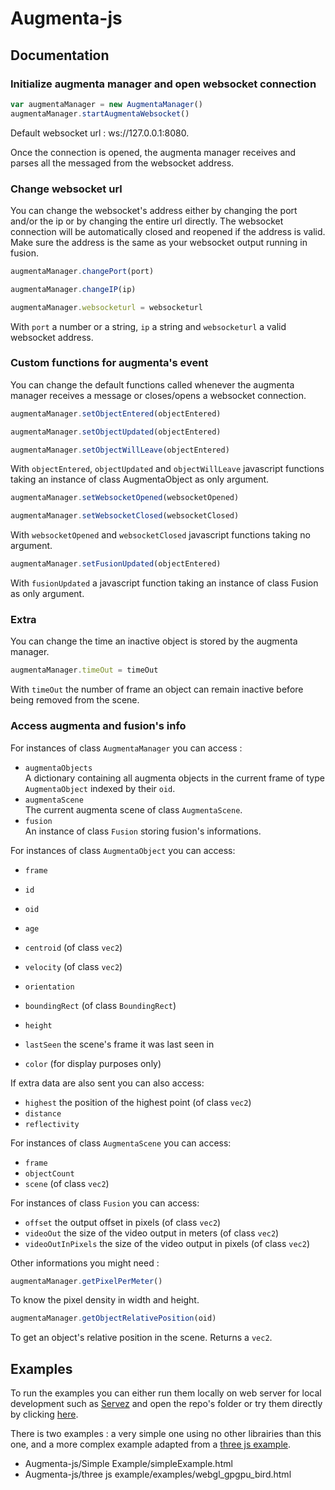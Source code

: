 # Augmenta-js

## Documentation
  
### Initialize augmenta manager and open websocket connection
  
```javascript
var augmentaManager = new AugmentaManager()
augmentaManager.startAugmentaWebsocket()
```  

Default websocket url : ws://127.0.0.1:8080. 

Once the connection is opened, the augmenta manager receives and parses all the messaged from the websocket address.  
    
### Change websocket url

You can change the websocket's address either by changing the port and/or the ip or by changing the entire url directly. The websocket connection will be automatically closed and reopened if the address is valid. Make sure the address is the same as your websocket output running in fusion.

```javascript 
augmentaManager.changePort(port)
```
```javascript
augmentaManager.changeIP(ip)
```
```javascript
augmentaManager.websocketurl = websocketurl
```  
With ```port``` a number or a string, ```ip``` a string and ```websocketurl``` a valid websocket address.  
  
### Custom functions for augmenta's event

You can change the default functions called whenever the augmenta manager receives a message or closes/opens a websocket connection.
  
```javascript
augmentaManager.setObjectEntered(objectEntered)
```
```javascript
augmentaManager.setObjectUpdated(objectEntered)
```
```javascript
augmentaManager.setObjectWillLeave(objectEntered)
```
With ```objectEntered```, ```objectUpdated``` and ```objectWillLeave``` javascript functions taking an instance of class AugmentaObject as only argument.
  
```javascript
augmentaManager.setWebsocketOpened(websocketOpened)
```
```javascript
augmentaManager.setWebsocketClosed(websocketClosed)
```  
With ```websocketOpened``` and ```websocketClosed``` javascript functions taking no argument.

```javascript
augmentaManager.setFusionUpdated(objectEntered)
```
With ```fusionUpdated``` a javascript function taking an instance of class Fusion as only argument.
  
### Extra

You can change the time an inactive object is stored by the augmenta manager. 
``` javascript
augmentaManager.timeOut = timeOut
```  
With ```timeOut``` the number of frame an object can remain inactive before being removed from the scene.

### Access augmenta and fusion's info
  
For instances of class ```AugmentaManager``` you can access :  
- ```augmentaObjects```  
A dictionary containing all augmenta objects in the current frame of type ```AugmentaObject``` indexed by their ```oid```.  
- ```augmentaScene```  
The current augmenta scene of class ```AugmentaScene```.  
- ```fusion```  
An instance of class ```Fusion``` storing fusion's informations.  
  
For instances of class ```AugmentaObject``` you can access: 
- ```frame```
- ```id```
- ```oid```
- ```age```
- ```centroid``` (of class ```vec2```)
- ```velocity``` (of class ```vec2```)
- ```orientation```
- ```boundingRect``` (of class ```BoundingRect```)
- ```height```
  
- ```lastSeen``` the scene's frame it was last seen in

- ```color``` (for display purposes only)

If extra data are also sent you can also access:

- ```highest``` the position of the highest point (of class ```vec2```)
- ```distance```
- ```reflectivity```
  
For instances of class ```AugmentaScene``` you can access:
- ```frame```
- ```objectCount```
- ```scene``` (of class ```vec2```)  

For instances of class ```Fusion``` you can access:
- ```offset``` the output offset in pixels (of class ```vec2```)
- ```videoOut``` the size of the video output in meters (of class ```vec2```)
- ```videoOutInPixels``` the size of the video output in pixels (of class ```vec2```)
  
Other informations you might need :
  
```javascript
augmentaManager.getPixelPerMeter()
```    
To know the pixel density in width and height.  

```javascript
augmentaManager.getObjectRelativePosition(oid)
```
To get an object's relative position in the scene. Returns a ```vec2```.  
  
## Examples 
  
To run the examples you can either run them locally on web server for local development such as [Servez](https://greggman.github.io/servez/) and open the repo's folder or try them directly by clicking [here](https://theoriz.github.io/Augmenta-js/index.html).

There is two examples : a very simple one using no other librairies than this one, and a more complex example adapted from a [three js example](https://threejs.org/examples/?q=gpgp#webgl_gpgpu_birds).
- Augmenta-js/Simple Example/simpleExample.html
- Augmenta-js/three js example/examples/webgl_gpgpu_bird.html 
